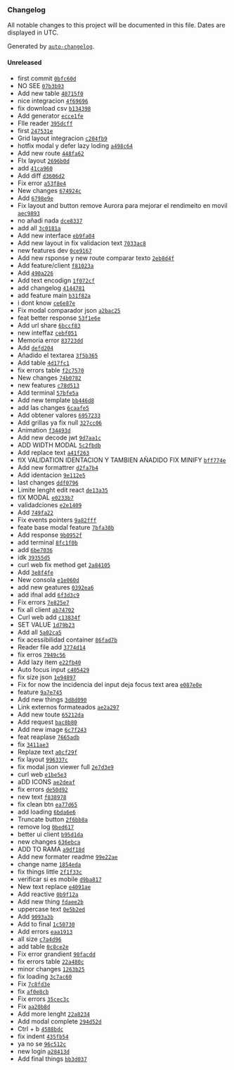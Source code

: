 ### Changelog

All notable changes to this project will be documented in this file. Dates are displayed in UTC.

Generated by [`auto-changelog`](https://github.com/CookPete/auto-changelog).

#### Unreleased

- first commit [`0bfc60d`](https://github.com/CesarMartinez7/RectKitt/commit/0bfc60d5540e3e3ee68cf0fd2b33f03721851b3a)
- NO SEE [`07b3b93`](https://github.com/CesarMartinez7/RectKitt/commit/07b3b93176d0ec374d14b4ee569ad45abe0a47fa)
- Add new table [`40715f0`](https://github.com/CesarMartinez7/RectKitt/commit/40715f08cf0ac49d3f9199fe839ef8bcca0a0ab7)
- nice integracion [`4f69696`](https://github.com/CesarMartinez7/RectKitt/commit/4f6969695ba6d270b957bed2211be229f9fb7c66)
- fix download csv [`b134398`](https://github.com/CesarMartinez7/RectKitt/commit/b134398646c3e1a670e64b9ee871f2cb5d68a247)
- Add generator [`ecce1fe`](https://github.com/CesarMartinez7/RectKitt/commit/ecce1fef0231d4f5486cb548b61a1cfd2db52174)
- FIle reader [`395dcff`](https://github.com/CesarMartinez7/RectKitt/commit/395dcff8186c0d4411679b0da656ed57382260bf)
- first [`247531e`](https://github.com/CesarMartinez7/RectKitt/commit/247531e96110c93447a85cdb31cf092d15c7f1e6)
- Grid layout integracion [`c204fb9`](https://github.com/CesarMartinez7/RectKitt/commit/c204fb94999ea1663016988f103d58bd83082b1c)
- hotfix modal y defer lazy loding [`a498c64`](https://github.com/CesarMartinez7/RectKitt/commit/a498c6491e8ef9875dfac79957da2dd7a57a748f)
- Add new route [`448fa62`](https://github.com/CesarMartinez7/RectKitt/commit/448fa6233fe7e03a3b86c7680bda4f289fa0ca1a)
- FIx layout [`2696b0d`](https://github.com/CesarMartinez7/RectKitt/commit/2696b0d90962727895157d3edf0aa6ad7d4cf5ea)
- add [`41ca960`](https://github.com/CesarMartinez7/RectKitt/commit/41ca960fad2a186c5f0db82b816d3242369f29a6)
- Add diff [`d3606d2`](https://github.com/CesarMartinez7/RectKitt/commit/d3606d22f57d65e5f1d0779a9e03ec8b9f2507f7)
- Fix error [`a53f8e4`](https://github.com/CesarMartinez7/RectKitt/commit/a53f8e4ba7e52a142dc91f262f1ff2b9f4138f58)
- New changes [`674924c`](https://github.com/CesarMartinez7/RectKitt/commit/674924c7a7685378c977f0479967cffdfd2338d8)
- Add [`6798e9e`](https://github.com/CesarMartinez7/RectKitt/commit/6798e9e148603f277588832606d1b1bf98ed6d0d)
- Fix layout and button remove Aurora para mejorar el rendimeito en movil [`aec9893`](https://github.com/CesarMartinez7/RectKitt/commit/aec9893c0ae1f4683a1b1e07d6de9ede7d633597)
- no añadi nada [`dce8337`](https://github.com/CesarMartinez7/RectKitt/commit/dce8337bb37ad886c776118700e919279bf46c37)
- add all [`3c0181a`](https://github.com/CesarMartinez7/RectKitt/commit/3c0181a81b02b6f724ddfc260aaadb53ac343b29)
- Add new interface [`eb9fa04`](https://github.com/CesarMartinez7/RectKitt/commit/eb9fa04d116948bc6f2527e574c8d59e960089a5)
- Add new layout in fix validacion text [`7033ac8`](https://github.com/CesarMartinez7/RectKitt/commit/7033ac82504218ba93af42ea4a12997b06030765)
- new features dev [`0ce9167`](https://github.com/CesarMartinez7/RectKitt/commit/0ce9167eba3c3678f5bd91743a10b8e273f7ba0e)
- Add new rsponse y new route comparar texto [`2eb8d4f`](https://github.com/CesarMartinez7/RectKitt/commit/2eb8d4f2773e7dc5baadcfd4be6a887ef3b16bfa)
- Add feature/client [`f81023a`](https://github.com/CesarMartinez7/RectKitt/commit/f81023abd7c6441fdb1ceb97de8bcc831596f309)
- Add [`490a226`](https://github.com/CesarMartinez7/RectKitt/commit/490a22643df47744b0a3025c7721088ba8ca8290)
- Add text encodign [`1f072cf`](https://github.com/CesarMartinez7/RectKitt/commit/1f072cfed83628f6d048f4143b6a19177fcda955)
- add changelog [`4144781`](https://github.com/CesarMartinez7/RectKitt/commit/4144781f420ef48a12c4d33a00496c6ecfd7a61c)
- add feature main [`b31f82a`](https://github.com/CesarMartinez7/RectKitt/commit/b31f82a7a7f78bcb56df15b6de992634c1b55959)
- i dont know [`ce6e87e`](https://github.com/CesarMartinez7/RectKitt/commit/ce6e87e7d38034e1817029afb0da5f62c1a59713)
- Fix modal comparador json [`a2bac25`](https://github.com/CesarMartinez7/RectKitt/commit/a2bac252cf9a12abce248ab84fff90ba818e454f)
- feat better response [`53f1e6e`](https://github.com/CesarMartinez7/RectKitt/commit/53f1e6e18656878f2ae52671e8399a698557c5ba)
- Add url share [`6bccf83`](https://github.com/CesarMartinez7/RectKitt/commit/6bccf833a704a379ade93394a228fb17fbb845cd)
- new inteffaz [`cebf051`](https://github.com/CesarMartinez7/RectKitt/commit/cebf051f2ab2b4766c2f1f05968678105aff5396)
- Memoria error [`83723dd`](https://github.com/CesarMartinez7/RectKitt/commit/83723dd66f9cb4e0ca8017d301a32f2e49f16b1d)
- Add [`defd204`](https://github.com/CesarMartinez7/RectKitt/commit/defd204270d9c9d5f4a9dbb434a826b8b1c941eb)
- Añadido el textarea [`3f5b365`](https://github.com/CesarMartinez7/RectKitt/commit/3f5b36515af905cbfb2acceb330b9eca41cfafb5)
- Add table [`4d17fc1`](https://github.com/CesarMartinez7/RectKitt/commit/4d17fc16c35772eb71bf70e06bc3d6d2eff005a8)
- fix errors table [`f2c7570`](https://github.com/CesarMartinez7/RectKitt/commit/f2c75708a3ebe3878266e75522190c36b8e62991)
- New changes [`74b0782`](https://github.com/CesarMartinez7/RectKitt/commit/74b07825645cac8a56ee6af298ba42031ce93e5c)
- new features [`c78d513`](https://github.com/CesarMartinez7/RectKitt/commit/c78d513e756b9e5c542d137c07b16b73b4112fbb)
- Add terminal [`57bfe5a`](https://github.com/CesarMartinez7/RectKitt/commit/57bfe5ad7b489672c5bb618acf6577a24123441a)
- Add new template [`bb446d8`](https://github.com/CesarMartinez7/RectKitt/commit/bb446d83cadaff681f8f06a9c3a32325903bb445)
- add las changes [`6caafe5`](https://github.com/CesarMartinez7/RectKitt/commit/6caafe5f0193e5044d3891eac26fbdb1caa42204)
- Add obtener valores [`6957233`](https://github.com/CesarMartinez7/RectKitt/commit/69572333b8b9b11f2865c42165c16d298449b88b)
- Add grillas ya fix null [`327cc06`](https://github.com/CesarMartinez7/RectKitt/commit/327cc06758ac3b77759aac676599ca01b8e9f588)
- Animation [`f34493d`](https://github.com/CesarMartinez7/RectKitt/commit/f34493d0d274b36c6ac463dad97ac9991a9a7a19)
- Add new decode jwt [`9d7aa1c`](https://github.com/CesarMartinez7/RectKitt/commit/9d7aa1cc5921e33aaa09eac1e9c7578d96281184)
- ADD WIDTH MODAL [`5c2fbdb`](https://github.com/CesarMartinez7/RectKitt/commit/5c2fbdb4aea7c47bea96eb80f6a4cc18af8ce666)
- Add replace text [`a41f263`](https://github.com/CesarMartinez7/RectKitt/commit/a41f2639e5d1f2a0150578d5be66f520808b4b4b)
- fIX VALIDATION IDENTACION Y TAMBIEN AÑADIDO FIX MINIFY [`bff774e`](https://github.com/CesarMartinez7/RectKitt/commit/bff774e719ba231dcc3202f599f3940cf16ceac2)
- Add new formattrer [`d2fa7b4`](https://github.com/CesarMartinez7/RectKitt/commit/d2fa7b43f4f4239f5574e5c6d7ee53b2ac635104)
- Add identacion [`9e112e5`](https://github.com/CesarMartinez7/RectKitt/commit/9e112e5b06b5e91d0af5e52989f9ed55ff425564)
- last changes [`ddf0796`](https://github.com/CesarMartinez7/RectKitt/commit/ddf0796cc19c3442cdd1ef71d6928eb573289f1d)
- Limite lenght edit react [`de13a35`](https://github.com/CesarMartinez7/RectKitt/commit/de13a354c49929fa2b61b20d93b39183a9827ba0)
- fIX MODAL [`e0233b7`](https://github.com/CesarMartinez7/RectKitt/commit/e0233b7e1ef5366faa11cacc4d6c05e65ea24440)
- validadciones [`e2e1409`](https://github.com/CesarMartinez7/RectKitt/commit/e2e1409776faa2de1c983f43d4d186faba7cd809)
- Add [`749fa22`](https://github.com/CesarMartinez7/RectKitt/commit/749fa229ec170c50fc50cd95bd191a921d3f6f51)
- Fix events pointers [`9a82fff`](https://github.com/CesarMartinez7/RectKitt/commit/9a82fffc40a875fe8ec18185b86ba68869fd4189)
- feate base modal feature [`7bfa30b`](https://github.com/CesarMartinez7/RectKitt/commit/7bfa30b44c6e8fe8ce13f1aa6bd9a40396fe3600)
- Add response [`9b0952f`](https://github.com/CesarMartinez7/RectKitt/commit/9b0952f0a9969532eb012980c63182d1feed67b2)
- add terminal [`8fc1f0b`](https://github.com/CesarMartinez7/RectKitt/commit/8fc1f0b11f73c7d81478d5312d7838b01546e427)
- add [`6be7036`](https://github.com/CesarMartinez7/RectKitt/commit/6be7036ae536b15c464d986f0668207e55062856)
- idk [`39355d5`](https://github.com/CesarMartinez7/RectKitt/commit/39355d5e912ffb50a8596e8a91e0f89e47d838eb)
- curl web fix method get [`2a84105`](https://github.com/CesarMartinez7/RectKitt/commit/2a841057235247473d2db2dac671ac08478b1b04)
- Add [`3e8f4fe`](https://github.com/CesarMartinez7/RectKitt/commit/3e8f4fed9a9e2adaeec1e093bfdd146bd61fa334)
- New consola [`e1e060d`](https://github.com/CesarMartinez7/RectKitt/commit/e1e060dc0787c759065c1e42cc1426dcba9da6ce)
- add new geatures [`0392ea6`](https://github.com/CesarMartinez7/RectKitt/commit/0392ea65d3d2f9bf88df134d85ee89a10ad2446f)
- add ifnal add [`6f3d3c9`](https://github.com/CesarMartinez7/RectKitt/commit/6f3d3c95fbd3be2139b4b6a78ab76ec323518788)
- Fix errors [`7e825e7`](https://github.com/CesarMartinez7/RectKitt/commit/7e825e789c31762e9f4c375b033d21904d3fa856)
- fix all client [`ab74702`](https://github.com/CesarMartinez7/RectKitt/commit/ab74702a41f00c4ce2fb6265d90e0f7db041e16e)
- Curl web add [`c13834f`](https://github.com/CesarMartinez7/RectKitt/commit/c13834fee6c4b79b532d9db35cfeaf5496343ef9)
- SET VALUE [`1d79b23`](https://github.com/CesarMartinez7/RectKitt/commit/1d79b2333ce1c91bb654e3abb9093d7a6555a395)
- Add all [`5a02ca5`](https://github.com/CesarMartinez7/RectKitt/commit/5a02ca51c50c956662ba298225bde0ea7d014a52)
- fix acessibilidad container [`86fad7b`](https://github.com/CesarMartinez7/RectKitt/commit/86fad7b4f6b9f10660e6c897eaa7eeb60a419b76)
- Reader file add [`3774d14`](https://github.com/CesarMartinez7/RectKitt/commit/3774d147eff4c4527806696d67648dd455951235)
- fix erros [`7949c56`](https://github.com/CesarMartinez7/RectKitt/commit/7949c56386c5c4ec8e1f02c9cd94c116b4992ad8)
- Add lazy item [`e22fb40`](https://github.com/CesarMartinez7/RectKitt/commit/e22fb40d0918dcdc3e3a56dd291fb3961fcdb42a)
- Auto focus input [`c405429`](https://github.com/CesarMartinez7/RectKitt/commit/c4054291903ffe5d342ca762586f2daa6ed61cb7)
- fix size json [`1e94897`](https://github.com/CesarMartinez7/RectKitt/commit/1e94897dd2102f355fd732bbcfdb1ef764a937b8)
- Fix for now the incidencia del input deja focus text area [`e087e0e`](https://github.com/CesarMartinez7/RectKitt/commit/e087e0e4c995d95c77e4a6d9facd08fc9c007715)
- feature [`9a7e745`](https://github.com/CesarMartinez7/RectKitt/commit/9a7e74525503fdd9a01a3d18fb3e5007bf019a21)
- Add new things [`3d8d090`](https://github.com/CesarMartinez7/RectKitt/commit/3d8d0901183acc72243b6a82182e296cae796710)
- Link externos formateados [`ae2a297`](https://github.com/CesarMartinez7/RectKitt/commit/ae2a297741cf2742b86ecb62ff9b8871aa8c5937)
- Add new toute [`65212da`](https://github.com/CesarMartinez7/RectKitt/commit/65212da45d86838412046de9ef1248df127be1d0)
- Add request [`bac8b80`](https://github.com/CesarMartinez7/RectKitt/commit/bac8b8096257026101f93cfd0d9d27b72a7aa22e)
- Add new image [`6c7f243`](https://github.com/CesarMartinez7/RectKitt/commit/6c7f24352a35cd0f7990801e5a3427dabf8f148a)
- feat reaplase [`7665adb`](https://github.com/CesarMartinez7/RectKitt/commit/7665adbb52f2f79100d8b3d5002cf26d0b58ba68)
- fix [`3411ae3`](https://github.com/CesarMartinez7/RectKitt/commit/3411ae3cd582318b9e2bc49054fc1fdf914ff77d)
- Replaze text [`a0cf29f`](https://github.com/CesarMartinez7/RectKitt/commit/a0cf29f429af30a48377f21bbe3904c89f0462a5)
- fix layout [`996337c`](https://github.com/CesarMartinez7/RectKitt/commit/996337c8289ee18116f788dd444fcfa7b9ab1738)
- fix modal json viewer full [`2e7d3e9`](https://github.com/CesarMartinez7/RectKitt/commit/2e7d3e944d7062343519af1cb0535db94630556e)
- curl web [`e1be5e3`](https://github.com/CesarMartinez7/RectKitt/commit/e1be5e31b722ada816942672e266a93c35967051)
- aDD ICONS [`ae2deaf`](https://github.com/CesarMartinez7/RectKitt/commit/ae2deaf087bc2d876182c5af8015677d8f419453)
- fix errors [`de50d92`](https://github.com/CesarMartinez7/RectKitt/commit/de50d92cc1289bc4d5e1c8a0ba28272afdbafb47)
- new text [`f838978`](https://github.com/CesarMartinez7/RectKitt/commit/f8389780cd62734c3ad489f25ee03ae9a658e2dd)
- fix clean btn [`ea77d65`](https://github.com/CesarMartinez7/RectKitt/commit/ea77d65a20f512877d2690e8cf84f376480e3242)
- add loading [`6bda6e6`](https://github.com/CesarMartinez7/RectKitt/commit/6bda6e63c1fba8e906c51f1b1b8d2f5faf82080e)
- Truncate button [`2f6bb8a`](https://github.com/CesarMartinez7/RectKitt/commit/2f6bb8afb4222ce8f038cd9ebe49968bc2473a72)
- remove log [`0bed617`](https://github.com/CesarMartinez7/RectKitt/commit/0bed6174dfd111f841e3caacbb88f308e64c6b7d)
- better ui client [`b95d1da`](https://github.com/CesarMartinez7/RectKitt/commit/b95d1daf0c689a76e604e6756c917e974f1cb1c3)
- new changes [`636ebca`](https://github.com/CesarMartinez7/RectKitt/commit/636ebcae2958bcdf5cf3d597d091f122117d9fd9)
- ADD TO RAMA [`a9df18d`](https://github.com/CesarMartinez7/RectKitt/commit/a9df18d2cbcfdfef64283b3b44dc87e4d6360db5)
- Add new formater readme [`99e22ae`](https://github.com/CesarMartinez7/RectKitt/commit/99e22aea316b523d58b4ac23f1390ec7364fbe37)
- change name [`1854eda`](https://github.com/CesarMartinez7/RectKitt/commit/1854edab299c0594d7e3464a563435bcca41bff9)
- fix things little [`2f1f33c`](https://github.com/CesarMartinez7/RectKitt/commit/2f1f33cbd440ef16bfbc08de7e0f688e99ef723b)
- verificar si es mobile [`d9ba817`](https://github.com/CesarMartinez7/RectKitt/commit/d9ba817853001029031aa337cd5c8564985527a1)
- New text replace [`e4091ae`](https://github.com/CesarMartinez7/RectKitt/commit/e4091ae515d15b1bc7967bf1ab7e3f8a43fe8b4b)
- Add reactive [`0b9f12a`](https://github.com/CesarMartinez7/RectKitt/commit/0b9f12ab0b59f603217bdc455289654f6864da3c)
- Add new thing [`fdaee2b`](https://github.com/CesarMartinez7/RectKitt/commit/fdaee2b5283ea234a3be175aee5648a19e282d78)
- uppercase text [`0e5b2ed`](https://github.com/CesarMartinez7/RectKitt/commit/0e5b2ed6943ede1d0317823058250c2771b18729)
- Add [`9093a3b`](https://github.com/CesarMartinez7/RectKitt/commit/9093a3bdc6b891057db94b5f25cb3adbf3e2b5df)
- Add to final [`1c50730`](https://github.com/CesarMartinez7/RectKitt/commit/1c5073022ec7a9b7dabb84c1d50da384c60c227f)
- Add errors [`eaa1913`](https://github.com/CesarMartinez7/RectKitt/commit/eaa1913edecae95699cc1e6efec27372e34f6c8c)
- all size [`c7a4d96`](https://github.com/CesarMartinez7/RectKitt/commit/c7a4d962b2a3cac2fd2d96ef6ebe84a2587afb45)
- add table [`0c8ce2e`](https://github.com/CesarMartinez7/RectKitt/commit/0c8ce2e88b1711b3fb4bcd44a8ff70cb1b39888f)
- Fix error grandient [`90facdd`](https://github.com/CesarMartinez7/RectKitt/commit/90facdd953166868aabcfbf544841966e654c9bf)
- fix errors table [`22a480c`](https://github.com/CesarMartinez7/RectKitt/commit/22a480c5c1f9fd3259fe53e2ca065acfb30eaf5e)
- minor changes [`1263b25`](https://github.com/CesarMartinez7/RectKitt/commit/1263b255fa50c6221d1ff66e2eba115d647ec601)
- fix loading [`3c7ac60`](https://github.com/CesarMartinez7/RectKitt/commit/3c7ac60c4b05701fb24acf8689999b17cb85d0a2)
- Fix [`7c8fd3e`](https://github.com/CesarMartinez7/RectKitt/commit/7c8fd3e63e300089258bce536c516cf6fb642141)
- fix [`af0e8cb`](https://github.com/CesarMartinez7/RectKitt/commit/af0e8cbda5ddd419af9b216d868f68c18107c0ec)
- Fix errors [`35cec3c`](https://github.com/CesarMartinez7/RectKitt/commit/35cec3cf7be5bab2db993c55c371fad77a057f07)
- Fix [`aa20b8d`](https://github.com/CesarMartinez7/RectKitt/commit/aa20b8d96ed05ac01dc6854c1682baf295565bb6)
- Add more lenght [`22a8234`](https://github.com/CesarMartinez7/RectKitt/commit/22a8234e40d55675282f1c7bfbc47d83b15b3b9f)
- Add modal complete [`294d52d`](https://github.com/CesarMartinez7/RectKitt/commit/294d52d6699b7f91e9d8637edb720e2b96433bf0)
- Ctrl + b [`4588bdc`](https://github.com/CesarMartinez7/RectKitt/commit/4588bdc0db4fc43f17e0f15d07ffc65fb7d7e819)
- fix indent [`435fb54`](https://github.com/CesarMartinez7/RectKitt/commit/435fb54bbd6ca4c84800fa2953bf306b2b3ccd13)
- ya no se [`96c512c`](https://github.com/CesarMartinez7/RectKitt/commit/96c512cd8c947b6101cb97668fb14eee5f7bb722)
- new login [`a28413d`](https://github.com/CesarMartinez7/RectKitt/commit/a28413d61fec183cec76341a2978cdc1edb2b513)
- Add final things [`bb3d037`](https://github.com/CesarMartinez7/RectKitt/commit/bb3d037ba001d0cedae36ec6677013bbff98ce98)
